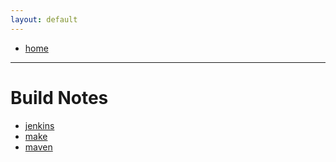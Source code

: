 ```yaml
---
layout: default
---
```

- [home](/index.md)

---
# Build Notes
- [jenkins](/build-jenkins.md)
- [make](build-make.md)
- [maven](/build-maven.md)
